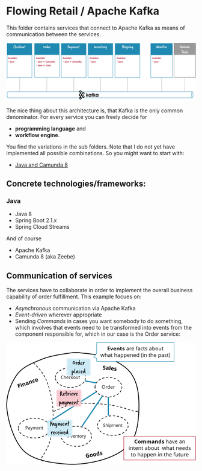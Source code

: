 # Flowing Retail / Apache Kafka

This folder contains services that connect to Apache Kafka as means of communication between the services.

![Microservices](../docs/kafka-services.png)

The nice thing about this architecture is, that Kafka is the only common denominator. For every service you can freely decide for

* **programming language** and
* **workflow engine**.

You find the variations in the sub folders. Note that I do not yet have implemented all possible combinations. So you might want to start with:

* [Java and Camunda 8](java/)


## Concrete technologies/frameworks:

### Java

* Java 8
* Spring Boot 2.1.x
* Spring Cloud Streams

And of course
* Apache Kafka
* Camunda 8 (aka Zeebe)

## Communication of services

The services have to collaborate in order to implement the overall business capability of order fulfillment. This example focues on:

* *Asynchronous* communication via Apache Kafka
* *Event-driven* wherever appropriate
* Sending *Commands* in cases you want somebody to do something, which involves that events need to be transformed into events from the component responsible for, which in our case is the Order service:

![Events and Commands](../docs/event-command-transformation.png)
